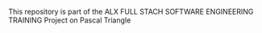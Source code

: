 This repository is part of the ALX FULL STACH SOFTWARE ENGINEERING TRAINING Project on Pascal Triangle
